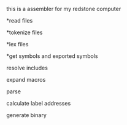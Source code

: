 this is a assembler for my redstone computer




*read files

*tokenize files

*lex files    

*get symbols and exported symbols

resolve includes

expand macros

parse

calculate label addresses

generate binary

